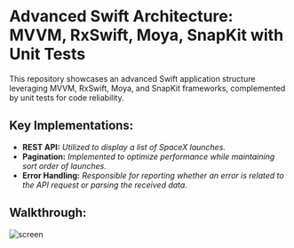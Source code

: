 # Advanced Swift Architecture: MVVM, RxSwift, Moya, SnapKit with Unit Tests

This repository showcases an advanced Swift application structure leveraging MVVM, RxSwift, Moya, and SnapKit frameworks, complemented by unit tests for code reliability.

## Key Implementations:

- **REST API:** *Utilized to display a list of SpaceX launches.*
- **Pagination:** *Implemented to optimize performance while maintaining sort order of launches.*
- **Error Handling:** *Responsible for reporting whether an error is related to the API request or parsing the received data.*

## Walkthrough: 

![screen](https://github.com/rohaaa/MVVM-RxSwift-Demo/assets/32855874/9c7481fb-ad4c-4f6b-b781-ef77b38f240c)
